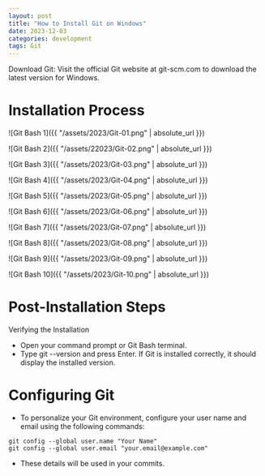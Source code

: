 ```yaml
---
layout: post
title: "How to Install Git on Windows"
date: 2023-12-03
categories: development
tags: Git
---
```

Download Git: Visit the official Git website at git-scm.com to download the latest version for Windows.

# Installation Process

![Git Bash 1]({{ "/assets/2023/Git-01.png" | absolute_url }})

![Git Bash 2]({{ "/assets/22023/Git-02.png" | absolute_url }})

![Git Bash 3]({{ "/assets/2023/Git-03.png" | absolute_url }})

![Git Bash 4]({{ "/assets/2023/Git-04.png" | absolute_url }})

![Git Bash 5]({{ "/assets/2023/Git-05.png" | absolute_url }})

![Git Bash 6]({{ "/assets/2023/Git-06.png" | absolute_url }})

![Git Bash 7]({{ "/assets/2023/Git-07.png" | absolute_url }})

![Git Bash 8]({{ "/assets/2023/Git-08.png" | absolute_url }})

![Git Bash 9]({{ "/assets/2023/Git-09.png" | absolute_url }})

![Git Bash 10]({{ "/assets/2023/Git-10.png" | absolute_url }})

# Post-Installation Steps


Verifying the Installation

- Open your command prompt or Git Bash terminal.
- Type git --version and press Enter. If Git is installed correctly, it should display the installed version.




# Configuring Git

- To personalize your Git environment, configure your user name and email using the following commands:
```
git config --global user.name "Your Name"
git config --global user.email "your.email@example.com"
```

- These details will be used in your commits.